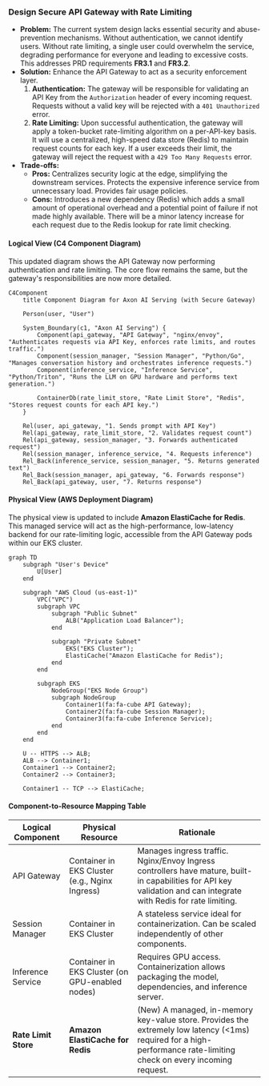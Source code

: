 ### **Design Secure API Gateway with Rate Limiting**

*   **Problem:** The current system design lacks essential security and abuse-prevention mechanisms. Without authentication, we cannot identify users. Without rate limiting, a single user could overwhelm the service, degrading performance for everyone and leading to excessive costs. This addresses PRD requirements **FR3.1** and **FR3.2**.
*   **Solution:** Enhance the API Gateway to act as a security enforcement layer.
    1.  **Authentication:** The gateway will be responsible for validating an API Key from the `Authorization` header of every incoming request. Requests without a valid key will be rejected with a `401 Unauthorized` error.
    2.  **Rate Limiting:** Upon successful authentication, the gateway will apply a token-bucket rate-limiting algorithm on a per-API-key basis. It will use a centralized, high-speed data store (Redis) to maintain request counts for each key. If a user exceeds their limit, the gateway will reject the request with a `429 Too Many Requests` error.
*   **Trade-offs:**
    *   **Pros:** Centralizes security logic at the edge, simplifying the downstream services. Protects the expensive inference service from unnecessary load. Provides fair usage policies.
    *   **Cons:** Introduces a new dependency (Redis) which adds a small amount of operational overhead and a potential point of failure if not made highly available. There will be a minor latency increase for each request due to the Redis lookup for rate limit checking.

#### Logical View (C4 Component Diagram)

This updated diagram shows the API Gateway now performing authentication and rate limiting. The core flow remains the same, but the gateway's responsibilities are now more detailed.

```mermaid
C4Component
    title Component Diagram for Axon AI Serving (with Secure Gateway)

    Person(user, "User")

    System_Boundary(c1, "Axon AI Serving") {
        Component(api_gateway, "API Gateway", "nginx/envoy", "Authenticates requests via API Key, enforces rate limits, and routes traffic.")
        Component(session_manager, "Session Manager", "Python/Go", "Manages conversation history and orchestrates inference requests.")
        Component(inference_service, "Inference Service", "Python/Triton", "Runs the LLM on GPU hardware and performs text generation.")

        ContainerDb(rate_limit_store, "Rate Limit Store", "Redis", "Stores request counts for each API key.")
    }

    Rel(user, api_gateway, "1. Sends prompt with API Key")
    Rel(api_gateway, rate_limit_store, "2. Validates request count")
    Rel(api_gateway, session_manager, "3. Forwards authenticated request")
    Rel(session_manager, inference_service, "4. Requests inference")
    Rel_Back(inference_service, session_manager, "5. Returns generated text")
    Rel_Back(session_manager, api_gateway, "6. Forwards response")
    Rel_Back(api_gateway, user, "7. Returns response")
```

#### Physical View (AWS Deployment Diagram)

The physical view is updated to include **Amazon ElastiCache for Redis**. This managed service will act as the high-performance, low-latency backend for our rate-limiting logic, accessible from the API Gateway pods within our EKS cluster.

```mermaid
graph TD
    subgraph "User's Device"
        U[User]
    end

    subgraph "AWS Cloud (us-east-1)"
        VPC("VPC")
        subgraph VPC
            subgraph "Public Subnet"
                ALB("Application Load Balancer");
            end

            subgraph "Private Subnet"
                EKS("EKS Cluster");
                ElastiCache("Amazon ElastiCache for Redis");
            end
        end

        subgraph EKS
            NodeGroup("EKS Node Group")
            subgraph NodeGroup
                Container1(fa:fa-cube API Gateway);
                Container2(fa:fa-cube Session Manager);
                Container3(fa:fa-cube Inference Service);
            end
        end
    end

    U -- HTTPS --> ALB;
    ALB --> Container1;
    Container1 --> Container2;
    Container2 --> Container3;
    
    Container1 -- TCP --> ElastiCache;
```

#### Component-to-Resource Mapping Table

| Logical Component   | Physical Resource                               | Rationale                                                                                                                                                             |
| ------------------- | ----------------------------------------------- | --------------------------------------------------------------------------------------------------------------------------------------------------------------------- |
| API Gateway         | Container in EKS Cluster (e.g., Nginx Ingress)  | Manages ingress traffic. Nginx/Envoy Ingress controllers have mature, built-in capabilities for API key validation and can integrate with Redis for rate limiting.    |
| Session Manager     | Container in EKS Cluster                        | A stateless service ideal for containerization. Can be scaled independently of other components.                                                                      |
| Inference Service   | Container in EKS Cluster (on GPU-enabled nodes) | Requires GPU access. Containerization allows packaging the model, dependencies, and inference server.                                                                 |
| **Rate Limit Store**    | **Amazon ElastiCache for Redis**                | (New) A managed, in-memory key-value store. Provides the extremely low latency (<1ms) required for a high-performance rate-limiting check on every incoming request. |
